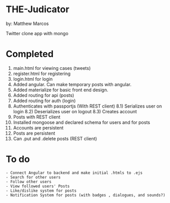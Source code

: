 # THE-Judicator
by: Matthew Marcos

Twitter clone app with mongo

# Completed
1) main.html for viewing cases (tweets)
2) register.html for registering
3) login.html for login
4) Added angular. Can make temporary posts with angular.
5) Added materialize for basic front end design.
6) Added routing for api (posts)
7) Added routing for auth (login)
8) Authenticates with passportjs (With REST client)
    8.1) Serializes user on login
    8.2) Deserializes user on logout
    8.3) Creates account
9) Posts with REST client
10) Installed mongoose and declared schema for users and for posts
11) Accounts are persistent
12) Posts are persistent
13) Can .put and .delete posts (REST client)

# To do
    - Connect Angular to backend and make initial .htmls to .ejs
    - Search for other users
    - Follow other users
    - View followed users' Posts
    - Like/dislike system for posts
    - Notification System for posts (with badges , dialogues, and sounds?)
    
